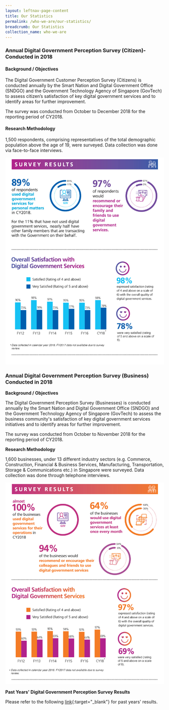 ```yaml
---
layout: leftnav-page-content
title: Our Statistics
permalink: /who-we-are/our-statistics/
breadcrumb: Our Statistics
collection_name: who-we-are
---
```

### **Annual Digital Government Perception Survey (Citizen)- Conducted in 2018**

#### **Background / Objectives**
The Digital Government Customer Perception Survey (Citizens) is conducted annually by the Smart Nation and Digital Government Office (SNDGO) and the Government Technology Agency of Singapore (GovTech) to assess citizen’s satisfaction of key digital government services and to identify areas for further improvement.

The survey was conducted from October to December 2018 for the reporting period of CY2018.

#### **Research Methodology**

1,500 respondents, comprising representatives of the total demographic population above the age of 19, were surveyed. Data collection was done via face-to-face interviews.

![Digital Government Perception Survey 2018 for Citizens by GovTech](/images/our-statistics/Digital-Government-Perception-2018-Citizen-GovTech-Smart-Nation-survey.jpg)
### **Annual Digital Government Perception Survey (Business) Conducted in 2018**

**Background / Objectives**

The Digital Government Perception Survey (Businesses) is conducted annually by the Smart Nation and Digital Government Office (SNDGO) and the Government Technology Agency of Singapore (GovTech) to assess the business community's satisfaction of key digital government services initiatives and to identify areas for further improvement.

The survey was conducted from October to November 2018 for the reporting period of CY2018.

**Research Methodology**

1,600 businesses, under 13 different industry sectors (e.g. Commerce, Construction, Financial & Business Services, Manufacturing, Transportation, Storage & Communications etc.) in Singapore were surveyed. Data collection was done through telephone interviews.

![Digital Government Perception Survey 2018 for Business by GovTech](/images/our-statistics/Digital-Government-Perception-2018-Business-GovTech-Smart-Nation-survey.jpg)


**Past Years' Digital Government Perception Survey Results**

Please refer to the following [link](/digital-government-perception-survey/){:target="_blank"} for past years' results.
